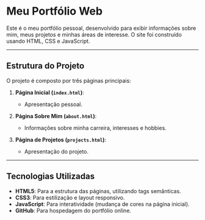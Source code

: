 # Meu Portfólio Web

Este é o meu portfólio pessoal, desenvolvido para exibir informações sobre mim, meus projetos e minhas áreas de interesse. O site foi construído usando HTML, CSS e JavaScript.

---

## Estrutura do Projeto

O projeto é composto por três páginas principais:

1. **Página Inicial (`index.html`)**:
   - Apresentação pessoal.

2. **Página Sobre Mim (`about.html`)**:
   - Informações sobre minha carreira, interesses e hobbies.

3. **Página de Projetos (`projects.html`)**:
   - Apresentação do projeto.

---

## Tecnologias Utilizadas

- **HTML5**: Para a estrutura das páginas, utilizando tags semânticas.
- **CSS3**: Para estilização e layout responsivo.
- **JavaScript**: Para interatividade (mudança de cores na página inicial).
- **GitHub**: Para hospedagem do portfólio online.
